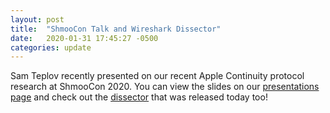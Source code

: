 ```yaml
---
layout: post
title:  "ShmooCon Talk and Wireshark Dissector"
date:   2020-01-31 17:45:27 -0500
categories: update
---
```


Sam Teplov recently presented on our recent Apple Continuity protocol research at ShmooCon 2020. You can view the slides on our [presentations page](/presentations/) and check out the [dissector](https://github.com/furiousMAC/continuity) that was released today too!
